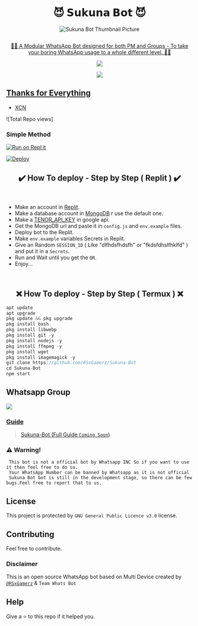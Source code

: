 <h1 align="center">😈 𝗦𝘂𝗸𝘂𝗻𝗮 𝗕𝗼𝘁 😈<br></h1>
<p align="center">
  <img src="https://wallpapercave.com/wp/wp9078722.jpg" alt="Sukuna Bot Thumbnail Picture" />
</p>
<a href="#" align="center"><img src="http://readme-typing-svg.herokuapp.com?color=ff0000&center=true&vCenter=true&multiline=false&lines=SUKUNA+BOT+A+BEST+WHATSAPP+BOT" alt="">

<p align="center"> 
  🤖🌟 A Modular WhatsApp Bot designed for both PM and Groups - To take your boring WhatsApp usage to a whole different level. 💬🚀

<p align="center">
  <a href="https://github.com/RSxGamerz/Sukuna-Bot/fork">
    
    
    
  <a href="https://github.com/RSxGamerz/Sukuna-Bot/stargazers">
    <img src="https://img.shields.io/github/stars/RSxGamerz/Sukuna-Bot/?style=social">
  </a>

<p align="center">
  <a href="httsp://github.com/RSxGamerz/Sukuna-Bot">
    <img src="https://img.shields.io/github/repo-size/Sampandey001/Zero-Two-Md?color=purple&label=Repo%20Size&style=plastic <p align="center">

## Thanks for Everything 
- [XCN](https://github.com/RSxGamerz)

![Total Repo views]<div class="github-card" data-github="RSxGamerz/Sukuna-Bot" data-width="400" data-height="" data-theme="medium"></div>
<script src="//cdn.jsdelivr.net/github-cards/latest/widget.js"></script>


 ### Simple Method 

[![Run on Repl.it](https://repl.it/badge/github/RSxGamerz/Sukuna-Bot)](https://repl.it/@ZestyGamerz)

[![Deploy](https://www.herokucdn.com/deploy/button.svg)](https://heroku.com/deploy?template=https://github.com/RSxGamerz/Sukuna-Bot)

<h2 align="center">✔️ How To deploy - Step by Step ( Replit ) ✔️
</h2>

<br>

- Make an account in <a href="https://replit.com/">Replit</a>.</br>
- Make a database account in <a href="https://www.mongodb.com/">MongoDB</a> r use the default one.</br>
- Make a <a href="https://tenor.com/developer/keyregistration">TENOR_API_KEY</a> in google api.</br>
- Get the MongoDB url and paste it in `config.js` and `env.example` files.</br>
- Deploy bot to the Replit.</br>
- Make `env.example` variables Secrets in Replit.</br>
- Give an Random `SESSION_ID` ( Like "dlfhdsfhdsfh" or "fkdsfdhslfhklfd" ) and put it in a `Secrets`.</br>
- Run and Wait until you get the `QR`.</br>
- Enjoy...</br>

<br>
<h2 align="center">❌ How To deploy - Step by Step ( Termux ) ❌
</h2>

```js
apt update
apt upgrade
pkg update && pkg upgrade
pkg install bash
pkg install libwebp
pkg install git -y
pkg install nodejs -y 
pkg install ffmpeg -y 
pkg install wget
pkg install imagemagick -y
git clone https://github.com/RSxGamerz/Sukuna-Bot
cd Sukuna-Bot
npm start
```

## Whatsapp Group

<a href="https://chat.whatsapp.com/FWZwvQBG40pI4KyQ2lEdTr"><img src="https://img.shields.io/badge/Join Group-25D366?style=for-the-badge&logo=whatsapp&logoColor=white" />



### Guide
> [Sukuna-Bot (Full Guide ```Coming Soon```)](https://github.com/RSxGamerz/Sukuna-Bot/wiki) 

### ⚠️ Warning! 
```
 This bot is not a official bot by Whatsapp INC So if you want to use it then feel free to do so.
 Your WhatsApp Number can be banned by Whatsapp as it is not official
 Sukuna Bot bot is still in the development stage, so there can be few bugs.Feel free to report that to us.
```

## License
This project is protected by `GNU General Public Licence v3.0` license.

## Contributing
Feel free to contribute.

### Disclaimer
This is an open source WhatsApp bot based on Multi Device created by [`@RSxGamerz`](https://github.com/RSxGamerz) & `Team Whats Bot`

## Help
Give a ⭐ to this repo if it helped you.
